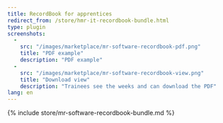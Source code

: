 ```yaml
---
title: RecordBook for apprentices
redirect_from: /store/hmr-it-recordbook-bundle.html
type: plugin
screenshots:
  - 
    src: "/images/marketplace/mr-software-recordbook-pdf.png"
    title: "PDF example" 
    description: "PDF example" 
  - 
    src: "/images/marketplace/mr-software-recordbook-view.png"
    title: "Download view"
    description: "Trainees see the weeks and can download the PDF"
lang: en
---
```


{% include store/mr-software-recordbook-bundle.md %}
